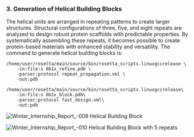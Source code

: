 ### 3. Generation of Helical Building Blocks
The helical units are arranged in repeating patterns to create larger structures. Structural configurations of three, five, and eight repeats are analyzed to design robust protein scaffolds with predictable properties. By systematically assembling these repeats, it becomes possible to create protein-based materials with enhanced stability and versatility. The command to generate helical building blocks is:
```
/home/user/rosetta/main/source/bin/rosetta_scripts.linuxgccrelease \
    -in:file:s 8b1x_refine.pdb \
    -parser:protocol repeat_propagation.xml \
    -out:pdb
```
```
/home/user/rosetta/main/source/bin/rosetta_scripts.linuxgccrelease\
    -in:file:s 8b1x_block.pdb\
    -parser:protocol fast_design.xml\
    -out:pdb
```

![Winter_Internship_Report_-009](https://github.com/user-attachments/assets/3bfb679a-7f8b-4fcd-8652-193d40e71bd4)
Helical Building Block 

![Winter_Internship_Report_-010](https://github.com/user-attachments/assets/c5917a8d-cac6-40e4-869e-fa1319fa5c6a)
Helical Building Block with 5 repeats

